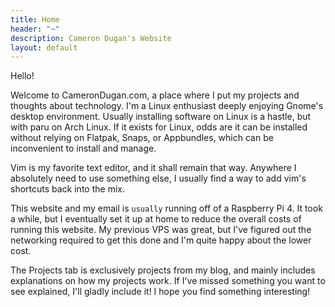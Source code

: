 ```yaml
---
title: Home
header: "~"
description: Cameron Dugan's Website
layout: default
---
```


Hello!

Welcome to CameronDugan.com, a place where I put my projects and thoughts about technology. I'm a Linux enthusiast deeply enjoying Gnome's desktop environment. Usually installing software on Linux is a hastle, but with paru on Arch Linux. If it exists for Linux, odds are it can be installed without relying on Flatpak, Snaps, or Appbundles, which can be inconvenient to install and manage.

Vim is my favorite text editor, and it shall remain that way. Anywhere I absolutely need to use something else, I usually find a way to add vim's shortcuts back into the mix.

This website and my email is `usually` running off of a Raspberry Pi 4. It took a while, but I eventually set it up at home to reduce the overall costs of running this website. My previous VPS was great, but I've figured out the networking required to get this done and I'm quite happy about the lower cost.

The Projects tab is exclusively projects from my blog, and mainly includes explanations on how my projects work. If I've missed something you want to see explained, I'll gladly include it! I hope you find something interesting!